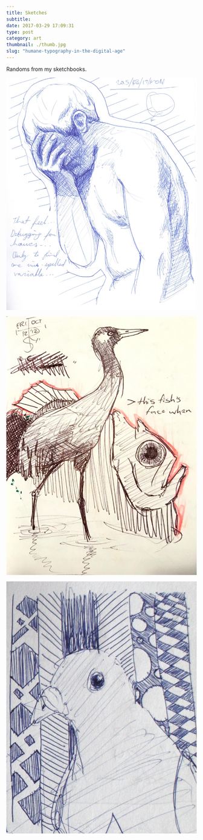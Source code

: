 ```yaml
---
title: Sketches
subtitle:
date: 2017-03-29 17:09:31
type: post
category: art
thumbnail: ./thumb.jpg
slug: "humane-typography-in-the-digital-age"
---
```


Randoms from my sketchbooks.

<!-- more -->

![yep yep yep](./sketch-facepalm.jpg "yep yep")

![yep yep yep](./sketch_crane_fish.jpg "yep yep")

![yep yep yep](./sketch-pigeon.jpg "yep yep")
